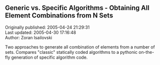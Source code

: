 ## Generic vs. Specific Algorithms - Obtaining All Element Combinations from N Sets  
Originally published: 2005-04-24 21:29:31  
Last updated: 2005-04-30 17:16:48  
Author: Zoran Isailovski  
  
Two approaches to generate all combination of elements from a number of sets. Compares "classic" statically coded algorithms to a pythonic on-the-fly generation of specific algorithm code.